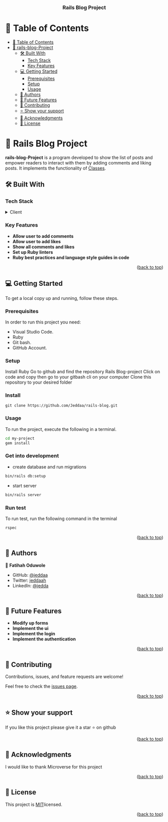 <a name="readme-top"></a>

<div align="center">

  <h3><b>Rails Blog Project</b></h3>

</div>

<!-- TABLE OF CONTENTS -->

# 📗 Table of Contents

- [📗 Table of Contents](#-table-of-contents)
- [📖 rails-blog-Project ](#-rails-blog-project-)
  - [🛠 Built With ](#-built-with-)
    - [Tech Stack ](#tech-stack-)
    - [Key Features ](#key-features-)
  - [💻 Getting Started ](#-getting-started-)
    - [Prerequisites](#prerequisites)
    - [Setup](#setup)
    - [Usage](#usage)
    <!-- - [Deployment](#deployment) -->
  - [👥 Authors ](#-authors-)
  - [🔭 Future Features ](#-future-features-)
  - [🤝 Contributing ](#-contributing-)
  - [⭐️ Show your support ](#️-show-your-support-)
  - [🙏 Acknowledgments ](#-acknowledgments-)
  - [📝 License ](#-license-)

<!-- PROJECT DESCRIPTION -->

# 📖 Rails Blog Project <a name="about-project"></a>

**rails-blog-Project** is a program developed to show the list of posts and empower readers to interact with them by adding comments and liking posts. It implements the functionality of <a href="https://rubyonrails.org/">Classes</a>.

## 🛠 Built With <a name="built-with"></a>

### Tech Stack <a name="tech-stack"></a>

<details>
<summary>Client</summary>
  <ul>
    <li><a href="https://www.ruby-lang.org/en/">Ruby</a></li>
    <li><a href="https://rubyonrails.org/">Ruby</a></li>
  </ul>
</details>

<!-- Features -->

### Key Features <a name="key-features"></a>

<!-- - **Set up controller** -->

- **Allow user to add comments**
- **Allow user to add likes**
- **Show all comments and likes**
- **Set up Ruby linters**
- **Ruby best practices and language style guides in code**

<p align="right">(<a href="#readme-top">back to top</a>)</p>

<!-- GETTING STARTED -->

## 💻 Getting Started <a name="getting-started"></a>

To get a local copy up and running, follow these steps.

### Prerequisites

In order to run this project you need:

- Visual Studio Code.
- Ruby
- Git bash.
- GitHub Account.

### Setup

Install Ruby
Go to github and find the repository Rails Blog-project
Click on code and copy then go to your gitbash cli on your computer Clone this repository to your desired folder

<!--
Example commands:

```sh
  cd my-folder
  git clone https://github.com/Jeddaa/rails-blog.git
  bundle install
```
--->

### Install

```
git clone https://github.com/Jeddaa/rails-blog.git
```

### Usage

To run the project, execute the following in a terminal.

```sh
cd my-project
gem install
```

### Get into development

- create database and run migrations

```sh
bin/rails db:setup
```

- start server

```sh
bin/rails server
```

### Run test

To run test, run the following command in the terminal

```sh
rspec
```

<p align="right">(<a href="#readme-top">back to top</a>)</p>

<!-- ### Deployment

You can deploy this project using:
GitHub Pages -->

<!--
Example:

```sh
  https://github.com/Jeddaa/rails-blog.git
```
 -->

<!-- <p align="right">(<a href="#readme-top">back to top</a>)</p> -->

<!-- AUTHORS -->

## 👥 Authors <a name="authors"></a>

👤 **Fatihah Oduwole**

- GitHub: [@jeddaa](https://github.com/jeddaa)
- Twitter: [jeddaah](https://twitter.com/_jeddaah)
- LinkedIn: [@jedda](https://linkedin.com/in/fatihahoduwole)
<p align="right">(<a href="#readme-top">back to top</a>)</p>

<!-- FUTURE FEATURES -->

## 🔭 Future Features <a name="future-features"></a>

- **Modify up forms**
- **Implement the ui**
- **Implement the login**
- **Implement the authentication**

<p align="right">(<a href="#readme-top">back to top</a>)</p>

<!-- CONTRIBUTING -->

## 🤝 Contributing <a name="contributing"></a>

Contributions, issues, and feature requests are welcome!

Feel free to check the [issues page](https://github.com/Jeddaa/rails-blog/issues).

<p align="right">(<a href="#readme-top">back to top</a>)</p>

<!-- SUPPORT -->

## ⭐️ Show your support <a name="support"></a>

If you like this project please give it a star ⭐️ on github

<p align="right">(<a href="#readme-top">back to top</a>)</p>

<!-- ACKNOWLEDGEMENTS -->

## 🙏 Acknowledgments <a name="acknowledgements"></a>

I would like to thank Microverse for this project

<p align="right">(<a href="#readme-top">back to top</a>)</p>

<!-- LICENSE -->

## 📝 License <a name="license"></a>

This project is [MIT](https://github.com/Jeddaa/rails-blog/blob/creating-models/LICENSE)licensed.

<p align="right">(<a href="#readme-top">back to top</a>)</p>
